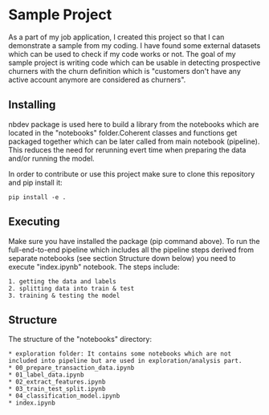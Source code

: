 # Sample Project

As a part of my job application, I created this project so that I can demonstrate a sample from my coding. I have found some external datasets which can be used to check if my code works or not. The goal of my sample project is writing code which can be usable in detecting prospective churners with the churn definition which is "customers don't have any active account anymore are considered as churners".  <br>

## Installing 

nbdev package is used here to build a library from the notebooks which are located in the "notebooks" folder.Coherent classes and functions get packaged together which can be later called from main notebook (pipeline). This reduces the need for rerunning evert time when preparing the data and/or running the model. <br>

In order to contribute or use this project make sure to clone this repository and pip install it: <br>

    pip install -e .


## Executing

Make sure you have installed the package (pip command above). To run the full-end-to-end pipeline which includes all the pipeline steps derived from separate notebooks (see section Structure down below) you need to execute "index.ipynb" notebook. The steps include: <br>

    1. getting the data and labels 
    2. splitting data into train & test
    3. training & testing the model
    
    
## Structure

The structure of the "notebooks" directory: <br>

    * exploration folder: It contains some notebooks which are not included into pipeline but are used in exploration/analysis part.
    * 00_prepare_transaction_data.ipynb
    * 01_label_data.ipynb
    * 02_extract_features.ipynb
    * 03_train_test_split.ipynb
    * 04_classification_model.ipynb
    * index.ipynb
   
